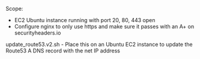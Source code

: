 
Scope:

- EC2 Ubuntu instance running with port 20, 80, 443 open
- Configure nginx to only use https and make sure it passes with an A+ on securityheaders.io


update_route53.v2.sh - Place this on an Ubuntu EC2 instance to update the Route53 A DNS record with the net IP address

